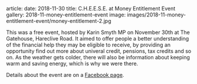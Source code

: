 article:
date: 2018-11-30
title: C.H.E.E.S.E. at Money Entitlement Event
gallery: 2018-11-money-entitlement-event
image: images/2018-11-money-entitlement-event/money-entitlement-2.jpg

This was a free event, hosted by Karin Smyth MP on November 30th at The
Gatehouse, Hareclive Road. It aimed to offer people a better understanding of
the financial help they may be eligible to receive, by providing an opportunity
find out more about univeral credit, pensions, tax credits and so on. As the
weather gets colder, there will also be information about keeping warm and
saving energy, which is why we were there.

Details about the event are on a [Facebook page](https://www.facebook.com/events/1088942901273242/).
